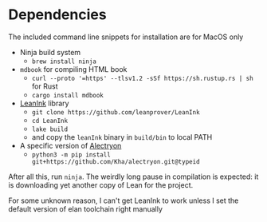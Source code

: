 # Dependencies

The included command line snippets for installation are for MacOS only

- Ninja build system
  - `brew install ninja`
- `mdbook` for compiling HTML book
  - `curl --proto '=https' --tlsv1.2 -sSf https://sh.rustup.rs | sh` for Rust
  - `cargo install mdbook`
- [LeanInk](https://github.com/leanprover/LeanInk) library
  - `git clone https://github.com/leanprover/LeanInk`
  - `cd LeanInk`
  - `lake build`
  - and copy the `leanInk` binary in `build/bin` to local PATH
- A specific version of [Alectryon](https://leanprover.github.io/lean4/doc/dev/mdbook.html)
  - `python3 -m pip install git+https://github.com/Kha/alectryon.git@typeid`

After all this, run `ninja`. The weirdly long pause in compilation is expected: 
it is downloading yet another copy of Lean for the project.

For some unknown reason, I can't get LeanInk to work unless I set the default
version of elan toolchain right manually
